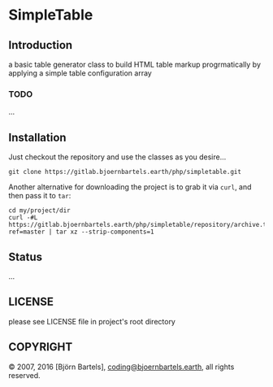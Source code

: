 # SimpleTable

## Introduction

a basic table generator class to build HTML table markup progrmatically by applying a simple table configuration array


### TODO

...


## Installation

Just checkout the repository and use the classes as you desire...

    git clone https://gitlab.bjoernbartels.earth/php/simpletable.git


Another alternative for downloading the project is to grab it via `curl`, and
then pass it to `tar`:

    cd my/project/dir
    curl -#L https://gitlab.bjoernbartels.earth/php/simpletable/repository/archive.tar.gz?ref=master | tar xz --strip-components=1



## Status

...


## LICENSE

please see LICENSE file in project's root directory


## COPYRIGHT

&copy; 2007, 2016 [Björn Bartels], coding@bjoernbartels.earth, all rights reserved.


